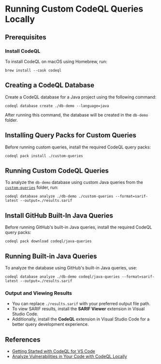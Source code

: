# Running Custom CodeQL Queries Locally

## Prerequisites

### Install CodeQL

To install CodeQL on macOS using Homebrew, run:

```shell
brew install --cask codeql
```

## Creating a CodeQL Database

Create a CodeQL database for a Java project using the following command:

```shell
codeql database create ./db-demo --language=java
```

After running this command, the database will be created in the `db-demo` folder.

## Installing Query Packs for Custom Queries

Before running custom queries, install the required CodeQL query packs:

```shell
codeql pack install ./custom-queries
```

## Running Custom CodeQL Queries

To analyze the `db-demo` database using custom Java queries from the [`custom-queries`](custom-queries) folder, run:

```shell
codeql database analyze ./db-demo ./custom-queries --format=sarif-latest --output=./results.sarif
```

## Install GitHub Built-In Java Queries

Before running GitHub's built-in Java queries, install the required CodeQL query packs:

```shell
codeql pack download codeql/java-queries
```

## Running Built-in Java Queries

To analyze the database using GitHub's built-in Java queries, use:

```shell
codeql database analyze ./db-demo codeql/java-queries --format=sarif-latest --output=./results.sarif
```

### Output and Viewing Results

- You can replace `./results.sarif` with your preferred output file path.
- To view SARIF results, install the **SARIF Viewer** extension in Visual Studio Code.
- Additionally, install the **CodeQL** extension in Visual Studio Code for a better query development experience.

## References

- [Getting Started with CodeQL for VS Code](https://docs.github.com/en/code-security/codeql-for-vs-code/getting-started-with-codeql-for-vs-code/installing-codeql-for-vs-code)
- [Analyze Vulnerabilities in Your Code with CodeQL Locally](https://luisrangelc.medium.com/analyze-vulnerabilities-in-your-code-with-codeql-locally-3e5d31f8ed2)
